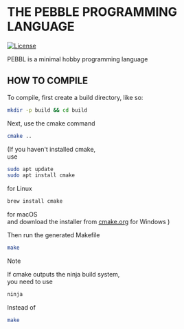 # THE PEBBLE PROGRAMMING LANGUAGE
[![License](https://img.shields.io/badge/License-Apache_2.0-blue.svg)](LICENSE.txt)

PEBBL is a minimal hobby programming language

## HOW TO COMPILE

To compile, first create a build directory, like so:
```sh
mkdir -p build && cd build
```
Next, use the cmake command 

```sh
cmake ..
```

(If you haven't installed cmake,  
use  
```bash
sudo apt update
sudo apt install cmake
```
for Linux  
```zsh
brew install cmake
```
for macOS  
and download the installer from [cmake.org](https://cmake.org/) for Windows
)  

Then run the generated Makefile

```sh
make
```

> [!NOTE]
> If cmake outputs the ninja build system,  
> you need to use
>```sh
> ninja
>```
> Instead of
>```sh
> make
>```
